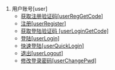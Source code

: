 1. 用户账号[user]
    * [获取注册验证码[userRegGetCode]](user.html#%E8%8E%B7%E5%8F%96%E6%B3%A8%E5%86%8C%E9%AA%8C%E8%AF%81%E7%A0%81%5BuserRegGetCode%5D)
    * [注册[userRegister]](user.html#%E6%B3%A8%E5%86%8C%5BuserRegister%5D)
    * [获取登陆验证码 [userLoginGetCode]](user.html#%E8%8E%B7%E5%8F%96%E7%99%BB%E9%99%86%E9%AA%8C%E8%AF%81%E7%A0%81+%5BuserLoginGetCode%5D)
    * [登陆[userLogin]](user.html#%E7%99%BB%E9%99%86%5BuserLogin%5D)
    * [快速登陆[userQuickLogin]](user.html#%E5%BF%AB%E9%80%9F%E7%99%BB%E9%99%86%5BuserQuickLogin%5D)
    * [退出[userLogout]](user.html#%E9%80%80%E5%87%BA%5BuserLogout%5D)
    * [修改登录密码[userChangePwd]](user.html#%E4%BF%AE%E6%94%B9%E7%99%BB%E5%BD%95%E5%AF%86%E7%A0%81%5BuserChangePwd%5D)
